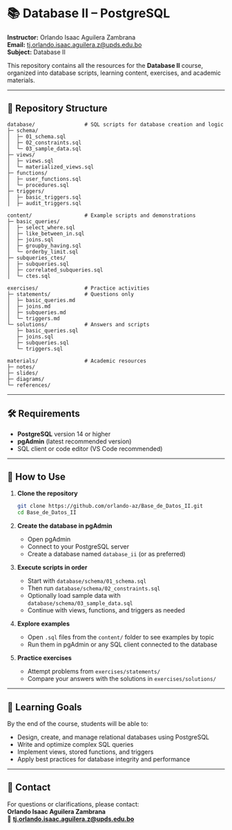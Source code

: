 # 📚 Database II – PostgreSQL

**Instructor:** Orlando Isaac Aguilera Zambrana  
**Email:** tj.orlando.isaac.aguilera.z@upds.edu.bo  
**Subject:** Database II

This repository contains all the resources for the **Database II** course, organized into database scripts, learning content, exercises, and academic materials.

---

## 📁 Repository Structure

```
database/                # SQL scripts for database creation and logic
├─ schema/
│  ├─ 01_schema.sql
│  ├─ 02_constraints.sql
│  └─ 03_sample_data.sql
├─ views/
│  ├─ views.sql
│  └─ materialized_views.sql
├─ functions/
│  ├─ user_functions.sql
│  └─ procedures.sql
├─ triggers/
│  ├─ basic_triggers.sql
│  ├─ audit_triggers.sql

content/                 # Example scripts and demonstrations
├─ basic_queries/
│  ├─ select_where.sql
│  ├─ like_between_in.sql
│  ├─ joins.sql
│  ├─ groupby_having.sql
│  └─ orderby_limit.sql
├─ subqueries_ctes/
│  ├─ subqueries.sql
│  ├─ correlated_subqueries.sql
│  └─ ctes.sql

exercises/               # Practice activities
├─ statements/           # Questions only
│  ├─ basic_queries.md
│  ├─ joins.md
│  ├─ subqueries.md
│  └─ triggers.md
└─ solutions/            # Answers and scripts
   ├─ basic_queries.sql
   ├─ joins.sql
   ├─ subqueries.sql
   └─ triggers.sql

materials/               # Academic resources
├─ notes/
├─ slides/
├─ diagrams/
└─ references/
```

---

## 🛠 Requirements

- **PostgreSQL** version 14 or higher
- **pgAdmin** (latest recommended version)
- SQL client or code editor (VS Code recommended)

---

## 🚀 How to Use

1. **Clone the repository**

   ```bash
   git clone https://github.com/orlando-az/Base_de_Datos_II.git
   cd Base_de_Datos_II
   ```

2. **Create the database in pgAdmin**

   - Open pgAdmin
   - Connect to your PostgreSQL server
   - Create a database named `database_ii` (or as preferred)

3. **Execute scripts in order**

   - Start with `database/schema/01_schema.sql`
   - Then run `database/schema/02_constraints.sql`
   - Optionally load sample data with `database/schema/03_sample_data.sql`
   - Continue with views, functions, and triggers as needed

4. **Explore examples**

   - Open `.sql` files from the `content/` folder to see examples by topic
   - Run them in pgAdmin or any SQL client connected to the database

5. **Practice exercises**
   - Attempt problems from `exercises/statements/`
   - Compare your answers with the solutions in `exercises/solutions/`

---

## 🎯 Learning Goals

By the end of the course, students will be able to:

- Design, create, and manage relational databases using PostgreSQL
- Write and optimize complex SQL queries
- Implement views, stored functions, and triggers
- Apply best practices for database integrity and performance

---

## 📩 Contact

For questions or clarifications, please contact:  
**Orlando Isaac Aguilera Zambrana**  
📧 **tj.orlando.isaac.aguilera.z@upds.edu.bo**
